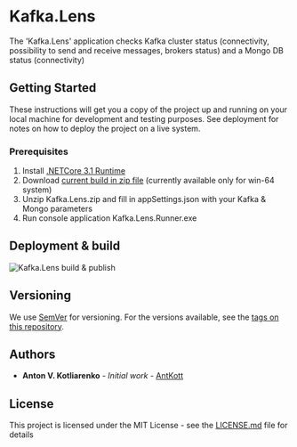 # Kafka.Lens

The 'Kafka.Lens' application checks Kafka cluster status (connectivity, possibility to send and receive messages, brokers status)
 and a Mongo DB status (connectivity)

## Getting Started

These instructions will get you a copy of the project up and running on your local machine for development and testing purposes. See deployment for notes on how to deploy the project on a live system.

### Prerequisites

1. Install [.NETCore 3.1 Runtime](https://dotnet.microsoft.com/download/dotnet-core/3.1)
2. Download [current build in zip file](https://github.com/antkott/cSharp/blob/master/Kafka.Lens/srcbin/Kafka.Lens.zip) (currently available only for win-64 system)
3. Unzip Kafka.Lens.zip and fill in appSettings.json with your Kafka & Mongo parameters
4. Run console application Kafka.Lens.Runner.exe 


## Deployment & build
![Kafka.Lens build & publish](https://github.com/antkott/cSharp/workflows/Kafka.Lens%20build%20&%20publish/badge.svg)

## Versioning

We use [SemVer](http://semver.org/) for versioning. For the versions available, see the [tags on this repository](https://github.com/antkott/cSharp/tags). 

## Authors

* **Anton V. Kotliarenko** - *Initial work* - [AntKott](https://github.com/antkott)

## License

This project is licensed under the MIT License - see the [LICENSE.md](LICENSE.md) file for details